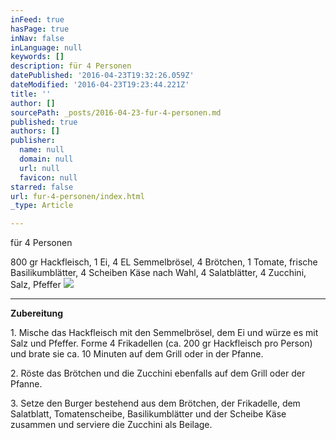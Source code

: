```yaml
---
inFeed: true
hasPage: true
inNav: false
inLanguage: null
keywords: []
description: für 4 Personen
datePublished: '2016-04-23T19:32:26.059Z'
dateModified: '2016-04-23T19:23:44.221Z'
title: ''
author: []
sourcePath: _posts/2016-04-23-fur-4-personen.md
published: true
authors: []
publisher:
  name: null
  domain: null
  url: null
  favicon: null
starred: false
url: fur-4-personen/index.html
_type: Article

---
```

für 4 Personen

800 gr Hackfleisch, 1 Ei, 4 EL Semmelbrösel, 4 Brötchen, 1 Tomate, frische Basilikumblätter, 4 Scheiben Käse nach Wahl, 4 Salatblätter, 4 Zucchini, Salz, Pfeffer
![](https://the-grid-user-content.s3-us-west-2.amazonaws.com/4789e616-a601-4ec8-940d-9ceeed6bd4aa.jpg)

****

**Zubereitung**

1\. Mische das Hackfleisch mit den Semmelbrösel, dem Ei und würze es mit Salz und Pfeffer. Forme 4 Frikadellen (ca. 200 gr Hackfleisch pro Person) und brate sie ca. 10 Minuten auf dem Grill oder in der Pfanne.

2\. Röste das Brötchen und die Zucchini ebenfalls auf dem Grill oder der Pfanne.

3\. Setze den Burger bestehend aus dem Brötchen, der Frikadelle, dem Salatblatt, Tomatenscheibe, Basilikumblätter und der Scheibe Käse zusammen und serviere die Zucchini als Beilage.